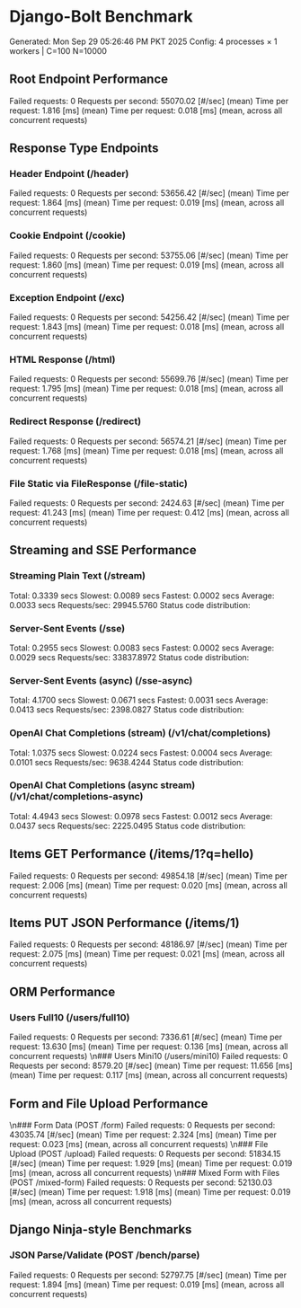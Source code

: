 # Django-Bolt Benchmark
Generated: Mon Sep 29 05:26:46 PM PKT 2025
Config: 4 processes × 1 workers | C=100 N=10000

## Root Endpoint Performance
Failed requests:        0
Requests per second:    55070.02 [#/sec] (mean)
Time per request:       1.816 [ms] (mean)
Time per request:       0.018 [ms] (mean, across all concurrent requests)

## Response Type Endpoints

### Header Endpoint (/header)
Failed requests:        0
Requests per second:    53656.42 [#/sec] (mean)
Time per request:       1.864 [ms] (mean)
Time per request:       0.019 [ms] (mean, across all concurrent requests)

### Cookie Endpoint (/cookie)
Failed requests:        0
Requests per second:    53755.06 [#/sec] (mean)
Time per request:       1.860 [ms] (mean)
Time per request:       0.019 [ms] (mean, across all concurrent requests)

### Exception Endpoint (/exc)
Failed requests:        0
Requests per second:    54256.42 [#/sec] (mean)
Time per request:       1.843 [ms] (mean)
Time per request:       0.018 [ms] (mean, across all concurrent requests)

### HTML Response (/html)
Failed requests:        0
Requests per second:    55699.76 [#/sec] (mean)
Time per request:       1.795 [ms] (mean)
Time per request:       0.018 [ms] (mean, across all concurrent requests)

### Redirect Response (/redirect)
Failed requests:        0
Requests per second:    56574.21 [#/sec] (mean)
Time per request:       1.768 [ms] (mean)
Time per request:       0.018 [ms] (mean, across all concurrent requests)

### File Static via FileResponse (/file-static)
Failed requests:        0
Requests per second:    2424.63 [#/sec] (mean)
Time per request:       41.243 [ms] (mean)
Time per request:       0.412 [ms] (mean, across all concurrent requests)

## Streaming and SSE Performance

### Streaming Plain Text (/stream)
  Total:	0.3339 secs
  Slowest:	0.0089 secs
  Fastest:	0.0002 secs
  Average:	0.0033 secs
  Requests/sec:	29945.5760
Status code distribution:

### Server-Sent Events (/sse)
  Total:	0.2955 secs
  Slowest:	0.0083 secs
  Fastest:	0.0002 secs
  Average:	0.0029 secs
  Requests/sec:	33837.8972
Status code distribution:

### Server-Sent Events (async) (/sse-async)
  Total:	4.1700 secs
  Slowest:	0.0671 secs
  Fastest:	0.0031 secs
  Average:	0.0413 secs
  Requests/sec:	2398.0827
Status code distribution:

### OpenAI Chat Completions (stream) (/v1/chat/completions)
  Total:	1.0375 secs
  Slowest:	0.0224 secs
  Fastest:	0.0004 secs
  Average:	0.0101 secs
  Requests/sec:	9638.4244
Status code distribution:

### OpenAI Chat Completions (async stream) (/v1/chat/completions-async)
  Total:	4.4943 secs
  Slowest:	0.0978 secs
  Fastest:	0.0012 secs
  Average:	0.0437 secs
  Requests/sec:	2225.0495
Status code distribution:

## Items GET Performance (/items/1?q=hello)
Failed requests:        0
Requests per second:    49854.18 [#/sec] (mean)
Time per request:       2.006 [ms] (mean)
Time per request:       0.020 [ms] (mean, across all concurrent requests)

## Items PUT JSON Performance (/items/1)
Failed requests:        0
Requests per second:    48186.97 [#/sec] (mean)
Time per request:       2.075 [ms] (mean)
Time per request:       0.021 [ms] (mean, across all concurrent requests)

## ORM Performance
### Users Full10 (/users/full10)
Failed requests:        0
Requests per second:    7336.61 [#/sec] (mean)
Time per request:       13.630 [ms] (mean)
Time per request:       0.136 [ms] (mean, across all concurrent requests)
\n### Users Mini10 (/users/mini10)
Failed requests:        0
Requests per second:    8579.20 [#/sec] (mean)
Time per request:       11.656 [ms] (mean)
Time per request:       0.117 [ms] (mean, across all concurrent requests)

## Form and File Upload Performance
\n### Form Data (POST /form)
Failed requests:        0
Requests per second:    43035.74 [#/sec] (mean)
Time per request:       2.324 [ms] (mean)
Time per request:       0.023 [ms] (mean, across all concurrent requests)
\n### File Upload (POST /upload)
Failed requests:        0
Requests per second:    51834.15 [#/sec] (mean)
Time per request:       1.929 [ms] (mean)
Time per request:       0.019 [ms] (mean, across all concurrent requests)
\n### Mixed Form with Files (POST /mixed-form)
Failed requests:        0
Requests per second:    52130.03 [#/sec] (mean)
Time per request:       1.918 [ms] (mean)
Time per request:       0.019 [ms] (mean, across all concurrent requests)

## Django Ninja-style Benchmarks
### JSON Parse/Validate (POST /bench/parse)
Failed requests:        0
Requests per second:    52797.75 [#/sec] (mean)
Time per request:       1.894 [ms] (mean)
Time per request:       0.019 [ms] (mean, across all concurrent requests)
